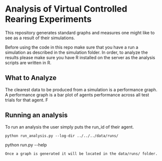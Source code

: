 # Analysis of Virtual Controlled Rearing Experiments
This repository generates standard graphs and measures one might like to see as a result of their simulations. 

Before using the code in this repo make sure that you have a run a simulation as described in the simulation folder. In order, to analyze the results please make sure you have R installed on the server as the analysis scripts are written in R.

## What to Analyze
The clearest data to be produced from a simulation is a performance graph. A performance graph is a bar plot of agents performance across all test trials for that agent. F

## Running an analysis
To run an analysis the user simply puts the run_id of their agent.
```
python run_analysis.py --log-dir ../../../data/runs/

```
python run.py --help
```
Once a graph is generated it will be located in the data/runs/ folder.

